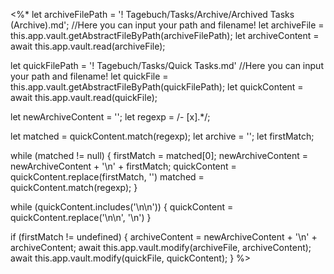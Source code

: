<%*
let archiveFilePath = '! Tagebuch/Tasks/Archive/Archived Tasks (Archive).md'; //Here you can input your path and filename!
let archiveFile = this.app.vault.getAbstractFileByPath(archiveFilePath);
let archiveContent = await this.app.vault.read(archiveFile);

let quickFilePath = '! Tagebuch/Tasks/Quick Tasks.md' //Here you can input your path and filename!
let quickFile = this.app.vault.getAbstractFileByPath(quickFilePath);
let quickContent = await this.app.vault.read(quickFile);

let newArchiveContent = '';
let regexp = /- \[x\].*/;

let matched = quickContent.match(regexp);
let archive = '';
let firstMatch;

while (matched != null) {
    firstMatch = matched[0];
    newArchiveContent = newArchiveContent + '\n' + firstMatch;
    quickContent = quickContent.replace(firstMatch, '')
    matched = quickContent.match(regexp);
}

while (quickContent.includes('\n\n')) {
	quickContent = quickContent.replace('\n\n', '\n')
}

if (firstMatch != undefined) {
	archiveContent = newArchiveContent + '\n' + archiveContent;
	await this.app.vault.modify(archiveFile, archiveContent);
	await this.app.vault.modify(quickFile, quickContent);
}
%>
